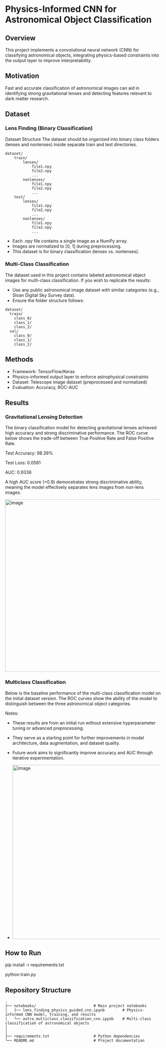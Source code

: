 # Physics-Informed CNN for Astronomical Object Classification

## Overview
This project implements a convolutional neural network (CNN) for classifying astronomical objects, integrating physics-based constraints into the output layer to improve interpretability.

## Motivation
Fast and accurate classification of astronomical images can aid in identifying strong gravitational lenses and detecting features relevant to dark matter research.

## Dataset

### Lens Finding (Binary Classification)
Dataset Structure
The dataset should be organized into binary class folders (lenses and nonlenses) inside separate train and test directories.
```
dataset/
    train/
        lenses/
            file1.npy
            file2.npy
            ...
        nonlenses/
            file1.npy
            file2.npy
            ...
    test/
        lenses/
            file1.npy
            file2.npy
            ...
        nonlenses/
            file1.npy
            file2.npy
            ...
```
- Each .npy file contains a single image as a NumPy array.
- Images are normalized to [0, 1] during preprocessing.
- This dataset is for binary classification (lenses vs. nonlenses).

### Multi-Class Classification
The dataset used in this project contains labeled astronomical object images for multi-class classification.
If you wish to replicate the results:
- Use any public astronomical image dataset with similar categories (e.g., Sloan Digital Sky Survey data).
- Ensure the folder structure follows:
```  
dataset/
  train/
    class_0/
    class_1/
    class_2/
  val/
    class_0/
    class_1/
    class_2/
```

## Methods
- Framework: TensorFlow/Keras
- Physics-informed output layer to enforce astrophysical constraints
- Dataset: Telescope image dataset (preprocessed and normalized)
- Evaluation: Accuracy, ROC-AUC

## Results

### Gravitational Lensing Detection

The binary classification model for detecting gravitational lenses achieved high accuracy and strong discriminative performance. The ROC curve below shows the trade-off between True Positive Rate and False Positive Rate.

Test Accuracy: 98.39%

Test Loss: 0.0581

AUC: 0.9336

A high AUC score (>0.9) demonstrates strong discriminative ability, meaning the model effectively separates lens images from non-lens images.

<img width="827" height="556" alt="image" src="https://github.com/user-attachments/assets/6f5b53d4-0d66-4164-9f84-01e12955cbfc" />


### Multiclass Classification

Below is the baseline performance of the multi-class classification model on the initial dataset version. The ROC curves show the ability of the model to distinguish between the three astronomical object categories.


Notes:

- These results are from an initial run without extensive hyperparameter tuning or advanced preprocessing.

- They serve as a starting point for further improvements in model architecture, data augmentation, and dataset quality.

- Future work aims to significantly improve accuracy and AUC through iterative experimentation.

- <img width="825" height="562" alt="image" src="https://github.com/user-attachments/assets/e4751813-bddc-45e6-91bb-1320c6598506" />


## How to Run

pip install -r requirements.txt

python train.py


## Repository Structure

```
.
├── notebooks/                          # Main project notebooks
│   ├── lens_finding_physics_guided_cnn.ipynb        # Physics-informed CNN model, training, and results
│   └── astro_multiclass_classification_cnn.ipynb    # Multi-class classification of astronomical objects
│                        
│
├── requirements.txt                    # Python dependencies
└── README.md                           # Project documentation
```
